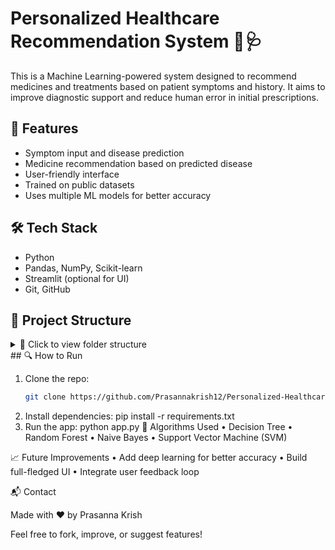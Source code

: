 # Personalized Healthcare Recommendation System 💊🩺

This is a Machine Learning-powered system designed to recommend medicines and treatments based on patient symptoms and history. It aims to improve diagnostic support and reduce human error in initial prescriptions.

## 🚀 Features
- Symptom input and disease prediction
- Medicine recommendation based on predicted disease
- User-friendly interface
- Trained on public datasets
- Uses multiple ML models for better accuracy

## 🛠️ Tech Stack
- Python
- Pandas, NumPy, Scikit-learn
- Streamlit (optional for UI)
- Git, GitHub

## 📂 Project Structure
<details>
<summary>📁 Click to view folder structure</summary>

📁 Personalized-Healthcare-RS/
├── 📁 data/                      # All datasets go here (CSV, JSON, etc.)
│   └── symptoms_disease.csv
│
├── 📁 models/                    # Trained models or model-saving code
│   ├── decision_tree.pkl
│   └── model_trainer.py         # Script to train & save models
│
├── 📁 utils/                     # Helper functions (e.g., preprocessing, utils)
│   └── preprocessing.py
│
├── 📁 notebooks/                # Jupyter notebooks for exploration or prototyping
│   └── EDA.ipynb
│
├── 📁 app/                      # Streamlit or Flask app
│   ├── app.py                   # Main app file
│   └── layout.py                # (Optional) for UI layout separately
│
├── 📁 tests/                    # Test scripts (unit tests, integration tests)
│   └── test_prediction.py
│
├── requirements.txt             # Python dependencies
├── README.md                    # Project documentation
├── .gitignore                   # Files/folders Git should ignore
└── LICENSE                      # License file (e.g., MIT)

</details>
## 🔍 How to Run

1. Clone the repo:
   ```bash
   git clone https://github.com/Prasannakrish12/Personalized-Healthcare-Recommendation-System.git
2.	Install dependencies:
   pip install -r requirements.txt
3.	Run the app:
   python app.py
🤖 Algorithms Used
	•	Decision Tree
	•	Random Forest
	•	Naive Bayes
	•	Support Vector Machine (SVM)

📈 Future Improvements
	•	Add deep learning for better accuracy
	•	Build full-fledged UI
	•	Integrate user feedback loop

📬 Contact

Made with ❤️ by Prasanna Krish

Feel free to fork, improve, or suggest features!

